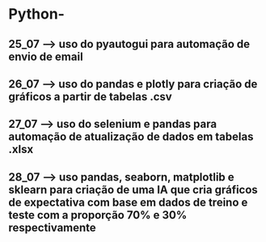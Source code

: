# Python-
## 25_07 --> uso do pyautogui para automação de envio de email
## 26_07 --> uso do pandas e plotly para criação de gráficos a partir de tabelas .csv
## 27_07 --> uso do selenium e pandas para automação de atualização de dados em tabelas .xlsx
## 28_07 --> uso pandas, seaborn, matplotlib e sklearn para criação de uma IA que cria gráficos de expectativa com base em dados de treino e teste com a proporção 70% e 30% respectivamente
